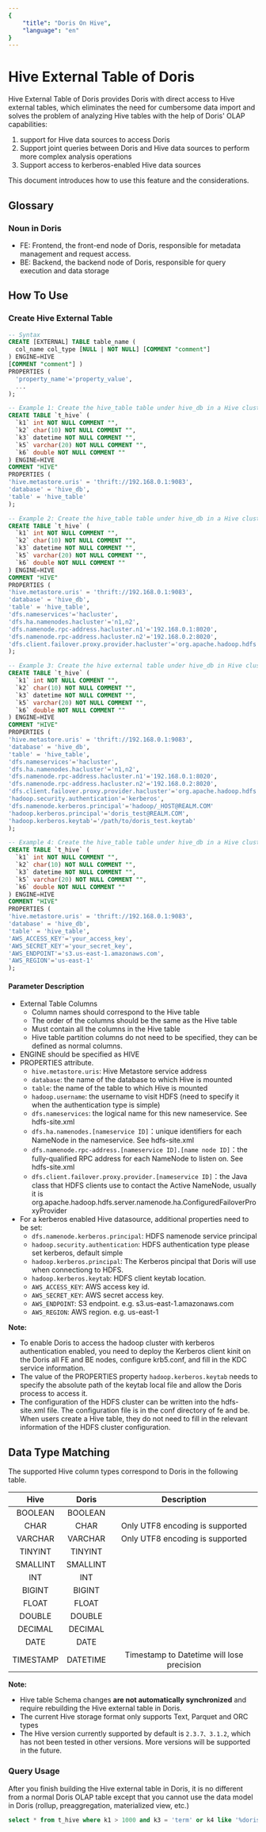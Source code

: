```yaml
---
{
    "title": "Doris On Hive",
    "language": "en"
}
---
```


<!-- 
Licensed to the Apache Software Foundation (ASF) under one
or more contributor license agreements.  See the NOTICE file
distributed with this work for additional information
regarding copyright ownership.  The ASF licenses this file
to you under the Apache License, Version 2.0 (the
"License"); you may not use this file except in compliance
with the License.  You may obtain a copy of the License at

  http://www.apache.org/licenses/LICENSE-2.0

Unless required by applicable law or agreed to in writing,
software distributed under the License is distributed on an
"AS IS" BASIS, WITHOUT WARRANTIES OR CONDITIONS OF ANY
KIND, either express or implied.  See the License for the
specific language governing permissions and limitations
under the License.
-->

# Hive External Table of Doris
<version deprecated="1.2" comment="Please use the multi-directory function to access Hive">

Hive External Table of Doris provides Doris with direct access to Hive external tables, which eliminates the need for cumbersome data import and solves the problem of analyzing Hive tables with the help of Doris' OLAP capabilities: 

 1. support for Hive data sources to access Doris
 2. Support joint queries between Doris and Hive data sources to perform more complex analysis operations
 3. Support access to kerberos-enabled Hive data sources

This document introduces how to use this feature and the considerations.
</version>
## Glossary

### Noun in Doris

* FE: Frontend, the front-end node of Doris, responsible for metadata management and request access.
* BE: Backend, the backend node of Doris, responsible for query execution and data storage

## How To Use

### Create Hive External Table 

```sql
-- Syntax
CREATE [EXTERNAL] TABLE table_name (
  col_name col_type [NULL | NOT NULL] [COMMENT "comment"]
) ENGINE=HIVE
[COMMENT "comment"] )
PROPERTIES (
  'property_name'='property_value',
  ...
);

-- Example 1: Create the hive_table table under hive_db in a Hive cluster
CREATE TABLE `t_hive` (
  `k1` int NOT NULL COMMENT "",
  `k2` char(10) NOT NULL COMMENT "",
  `k3` datetime NOT NULL COMMENT "",
  `k5` varchar(20) NOT NULL COMMENT "",
  `k6` double NOT NULL COMMENT ""
) ENGINE=HIVE
COMMENT "HIVE"
PROPERTIES (
'hive.metastore.uris' = 'thrift://192.168.0.1:9083',
'database' = 'hive_db',
'table' = 'hive_table'
);

-- Example 2: Create the hive_table table under hive_db in a Hive cluster with HDFS HA configuration.
CREATE TABLE `t_hive` (
  `k1` int NOT NULL COMMENT "",
  `k2` char(10) NOT NULL COMMENT "",
  `k3` datetime NOT NULL COMMENT "",
  `k5` varchar(20) NOT NULL COMMENT "",
  `k6` double NOT NULL COMMENT ""
) ENGINE=HIVE
COMMENT "HIVE"
PROPERTIES (
'hive.metastore.uris' = 'thrift://192.168.0.1:9083',
'database' = 'hive_db',
'table' = 'hive_table',
'dfs.nameservices'='hacluster',
'dfs.ha.namenodes.hacluster'='n1,n2',
'dfs.namenode.rpc-address.hacluster.n1'='192.168.0.1:8020',
'dfs.namenode.rpc-address.hacluster.n2'='192.168.0.2:8020',
'dfs.client.failover.proxy.provider.hacluster'='org.apache.hadoop.hdfs.server.namenode.ha.ConfiguredFailoverProxyProvider'
);

-- Example 3: Create the hive external table under hive_db in Hive cluster with HDFS HA and enable kerberos authentication. 
CREATE TABLE `t_hive` (
  `k1` int NOT NULL COMMENT "",
  `k2` char(10) NOT NULL COMMENT "",
  `k3` datetime NOT NULL COMMENT "",
  `k5` varchar(20) NOT NULL COMMENT "",
  `k6` double NOT NULL COMMENT ""
) ENGINE=HIVE
COMMENT "HIVE"
PROPERTIES (
'hive.metastore.uris' = 'thrift://192.168.0.1:9083',
'database' = 'hive_db',
'table' = 'hive_table',
'dfs.nameservices'='hacluster',
'dfs.ha.namenodes.hacluster'='n1,n2',
'dfs.namenode.rpc-address.hacluster.n1'='192.168.0.1:8020',
'dfs.namenode.rpc-address.hacluster.n2'='192.168.0.2:8020',
'dfs.client.failover.proxy.provider.hacluster'='org.apache.hadoop.hdfs.server.namenode.ha.ConfiguredFailoverProxyProvider',
'hadoop.security.authentication'='kerberos',
'dfs.namenode.kerberos.principal'='hadoop/_HOST@REALM.COM'
'hadoop.kerberos.principal'='doris_test@REALM.COM',
'hadoop.kerberos.keytab'='/path/to/doris_test.keytab'
);

-- Example 4: Create the hive_table table under hive_db in a Hive cluster with data stored on S3
CREATE TABLE `t_hive` (
  `k1` int NOT NULL COMMENT "",
  `k2` char(10) NOT NULL COMMENT "",
  `k3` datetime NOT NULL COMMENT "",
  `k5` varchar(20) NOT NULL COMMENT "",
  `k6` double NOT NULL COMMENT ""
) ENGINE=HIVE
COMMENT "HIVE"
PROPERTIES (
'hive.metastore.uris' = 'thrift://192.168.0.1:9083',
'database' = 'hive_db',
'table' = 'hive_table',
'AWS_ACCESS_KEY'='your_access_key',
'AWS_SECRET_KEY'='your_secret_key',
'AWS_ENDPOINT'='s3.us-east-1.amazonaws.com',
'AWS_REGION'='us-east-1'
);

```

#### Parameter Description

- External Table Columns
    - Column names should correspond to the Hive table
    - The order of the columns should be the same as the Hive table
    - Must contain all the columns in the Hive table
    - Hive table partition columns do not need to be specified, they can be defined as normal columns.
- ENGINE should be specified as HIVE
- PROPERTIES attribute.
    - `hive.metastore.uris`: Hive Metastore service address
    - `database`: the name of the database to which Hive is mounted
    - `table`: the name of the table to which Hive is mounted
    - `hadoop.username`: the username to visit HDFS (need to specify it when the authentication type is simple)
    - `dfs.nameservices`: the logical name for this new nameservice. See hdfs-site.xml
    - `dfs.ha.namenodes.[nameservice ID]`：unique identifiers for each NameNode in the nameservice. See hdfs-site.xml
    - `dfs.namenode.rpc-address.[nameservice ID].[name node ID]`：the fully-qualified RPC address for each NameNode to listen on. See hdfs-site.xml
    - `dfs.client.failover.proxy.provider.[nameservice ID]`：the Java class that HDFS clients use to contact the Active NameNode, usually it is org.apache.hadoop.hdfs.server.namenode.ha.ConfiguredFailoverProxyProvider
- For a kerberos enabled Hive datasource, additional properties need to be set:
    - `dfs.namenode.kerberos.principal`: HDFS namenode service principal
    - `hadoop.security.authentication`: HDFS authentication type please set kerberos, default simple
    - `hadoop.kerberos.principal`: The Kerberos pincipal that Doris will use when connectiong to HDFS.
    - `hadoop.kerberos.keytab`: HDFS client keytab location.
    - `AWS_ACCESS_KEY`: AWS access key id.
    - `AWS_SECRET_KEY`: AWS secret access key.
    - `AWS_ENDPOINT`: S3 endpoint. e.g. s3.us-east-1.amazonaws.com
    - `AWS_REGION`: AWS region. e.g. us-east-1

**Note:**
- To enable Doris to access the hadoop cluster with kerberos authentication enabled, you need to deploy the Kerberos client kinit on the Doris all FE and BE nodes, configure krb5.conf, and fill in the KDC service information.
- The value of the PROPERTIES property `hadoop.kerberos.keytab` needs to specify the absolute path of the keytab local file and allow the Doris process to access it.
- The configuration of the HDFS cluster can be written into the hdfs-site.xml file. The configuration file is in the conf directory of fe and be. When users create a Hive table, they do not need to fill in the relevant information of the HDFS cluster configuration.


    
## Data Type Matching

The supported Hive column types correspond to Doris in the following table.

|  Hive  | Doris  |             Description              |
| :------: | :----: | :-------------------------------: |
|   BOOLEAN  | BOOLEAN  |                         |
|   CHAR   |  CHAR  |    Only UTF8 encoding is supported      |
|   VARCHAR | VARCHAR |  Only UTF8 encoding is supported     |
|   TINYINT   | TINYINT |  |
|   SMALLINT  | SMALLINT |  |
|   INT  | INT |  |
|   BIGINT  | BIGINT |  |
|   FLOAT   |  FLOAT  |                                   |
|   DOUBLE  | DOUBLE |  |
|   DECIMAL  | DECIMAL |  |
|   DATE   |  DATE  |                                   |
|   TIMESTAMP  | DATETIME | Timestamp to Datetime will lose precision |

**Note:** 
- Hive table Schema changes **are not automatically synchronized** and require rebuilding the Hive external table in Doris.
- The current Hive storage format only supports Text, Parquet and ORC types
- The Hive version currently supported by default is `2.3.7、3.1.2`, which has not been tested in other versions. More versions will be supported in the future.

### Query Usage

After you finish building the Hive external table in Doris, it is no different from a normal Doris OLAP table except that you cannot use the data model in Doris (rollup, preaggregation, materialized view, etc.)

```sql
select * from t_hive where k1 > 1000 and k3 = 'term' or k4 like '%doris';
```

